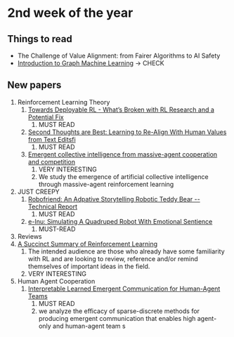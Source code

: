 # 2nd week of the year

## Things to read

* The Challenge of Value Alignment: from Fairer Algorithms to AI Safety
* [Introduction to Graph Machine Learning](https://huggingface.co/blog/intro-graphml?utm_source=substack&utm_medium=email#introduction-to-graph-machine-learning) -> CHECK

## New papers

1. Reinforcement Learning Theory
   1.  [Towards Deployable RL - What’s Broken with RL Research and a Potential Fix](https://arxiv.org/pdf/2301.01320.pdf)
       1.  MUST READ
   2.  [Second Thoughts are Best: Learning to Re-Align With Human Values from Text Editsfi](https://arxiv.org/pdf/2301.00355.pdf)
       1.  MUST READ
   3. [Emergent collective intelligence from massive-agent cooperation and competition](https://arxiv.org/pdf/2301.01609.pdf)
      1. VERY INTERESTING
      2. We study the emergence of artificial collective intelligence through massive-agent reinforcement learning
2. JUST CREEPY
   1. [Robofriend: An Adpative Storytelling Robotic Teddy Bear -- Technical Report](https://arxiv.org/pdf/2301.01576.pdf)
      1. MUST READ
   2. [e-Inu: Simulating A Quadruped Robot With Emotional Sentience](https://arxiv.org/pdf/2301.00964.pdf)
      1. MUST-READ
3.  Reviews
   1. [A Succinct Summary of Reinforcement Learning](https://arxiv.org/pdf/2301.01379.pdf)
      1. The intended audience are those who already have some familiarity with RL and are looking to review, reference and/or remind themselves of important ideas in the field.
      2. VERY INTERESTING
4.  Human Agent Cooperation
    1.  [Interpretable Learned Emergent Communication for Human-Agent Teams](https://arxiv.org/pdf/2201.07452.pdf)
        1.  MUST READ
        2.  we analyze the efficacy of sparse-discrete methods for producing emergent communication that enables high agent-only and human-agent team s